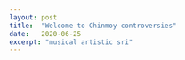 ```yaml
---
layout: post
title:  "Welcome to Chinmoy controversies"
date:   2020-06-25
excerpt: "musical artistic sri"
---
```

